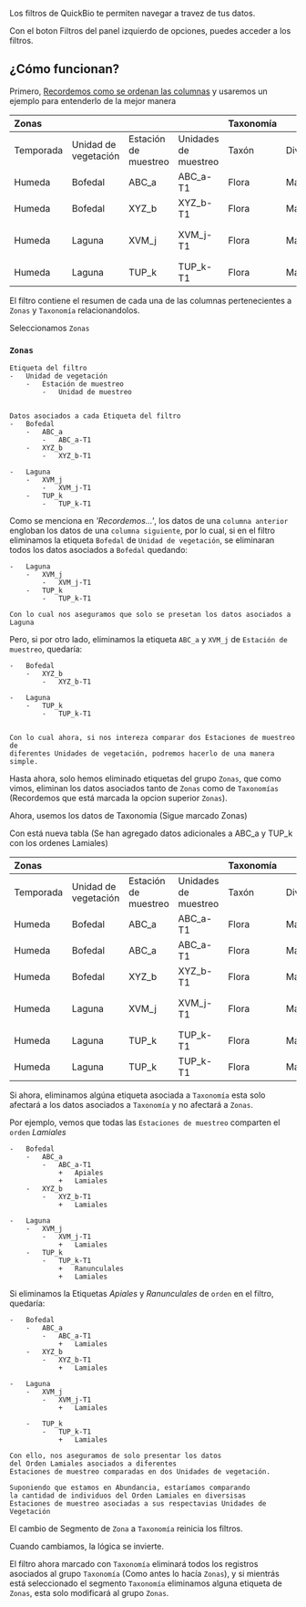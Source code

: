Los filtros de QuickBio te permiten navegar a travez de tus datos.

Con el boton Filtros del panel izquierdo de opciones, puedes acceder a los filtros.

## **¿Cómo funcionan?**

<!-- [Recordemos como se ordenan las columnas]: ../../format/index.md#records -->

Primero, [Recordemos como se ordenan las columnas](../../format/index.md#records) y usaremos un ejemplo para entenderlo de la mejor manera




| Zonas     |                      |                      |                      | Taxonomía |               |              |                |                                      |
| :-------- | :------------------- | :------------------- | :------------------- | :-------- | :------------ | :----------- | :------------- | :----------------------------------- |
| Temporada | Unidad de vegetación | Estación de muestreo | Unidades de muestreo | Taxón     | División      | Orden        | Familia        | Especie                              |
| Humeda    | Bofedal              | ABC_a                | ABC_a-T1             | Flora     | Magnoliophyta | Apiales      | Apiaceae       | Chaerophyllum andicola               |
| Humeda    | Bofedal              | XYZ_b                | XYZ_b-T1             | Flora     | Magnoliophyta | Lamiales     | Orobanchaceae  | Castilleja pumila                    |
| Humeda    | Laguna               | XVM_j                | XVM_j-T1             | Flora     | Magnoliophyta | Lamiales     | Plantaginaceae | Callitriche terrestris subsp.turfosa |
| Humeda    | Laguna               | TUP_k                | TUP_k-T1             | Flora     | Magnoliophyta | Ranunculales | Ranunculaceae  | Ranunculus aquatilis                 |



El filtro contiene el resumen de cada una de las columnas pertenecientes a `Zonas` y `Taxonomía` relacionandolos.

Seleccionamos `Zonas`


### `Zonas`

    Etiqueta del filtro
    -   Unidad de vegetación
        -   Estación de muestreo
            -   Unidad de muestreo


    Datos asociados a cada Etiqueta del filtro
    -   Bofedal
        -   ABC_a
            -   ABC_a-T1
        -   XYZ_b
            -   XYZ_b-T1

    -   Laguna
        -   XVM_j
            -   XVM_j-T1
        -   TUP_k
            -   TUP_k-T1

Como se menciona en *'Recordemos...'*, los datos de una `columna anterior` engloban los datos de una `columna siguiente`, por lo cual, si en el filtro eliminamos la etiqueta `Bofedal` de `Unidad de vegetación`, se eliminaran todos los datos asociados a `Bofedal` quedando:

    -   Laguna
        -   XVM_j
            -   XVM_j-T1
        -   TUP_k
            -   TUP_k-T1

    Con lo cual nos aseguramos que solo se presetan los datos asociados a Laguna

Pero, si por otro lado, eliminamos la etiqueta `ABC_a` y `XVM_j` de `Estación de muestreo`, quedaría:


    -   Bofedal
        -   XYZ_b
            -   XYZ_b-T1

    -   Laguna
        -   TUP_k
            -   TUP_k-T1


    Con lo cual ahora, si nos intereza comparar dos Estaciones de muestreo de
    diferentes Unidades de vegetación, podremos hacerlo de una manera simple.


Hasta ahora, solo hemos eliminado etiquetas del grupo `Zonas`, que como vimos, eliminan los datos asociados tanto de `Zonas` como de `Taxonomías` (Recordemos que está marcada la opcion superior `Zonas`).

Ahora, usemos los datos de Taxonomia (Sigue marcado Zonas)

Con está nueva tabla (Se han agregado datos adicionales a ABC_a y TUP_k con los ordenes Lamiales)

| Zonas     |                      |                      |                      | Taxonomía |               |              |                |                                      |
| :-------- | :------------------- | :------------------- | :------------------- | :-------- | :------------ | :----------- | :------------- | :----------------------------------- |
| Temporada | Unidad de vegetación | Estación de muestreo | Unidades de muestreo | Taxón     | División      | Orden        | Familia        | Especie                              |
| Humeda    | Bofedal              | ABC_a                | ABC_a-T1             | Flora     | Magnoliophyta | Apiales      | Apiaceae       | Chaerophyllum andicola               |
| Humeda    | Bofedal              | ABC_a                | ABC_a-T1             | Flora     | Magnoliophyta | Lamiales     | Orobanchaceae  | Castilleja pumila                    |
| Humeda    | Bofedal              | XYZ_b                | XYZ_b-T1             | Flora     | Magnoliophyta | Lamiales     | Orobanchaceae  | Castilleja pumila                    |
| Humeda    | Laguna               | XVM_j                | XVM_j-T1             | Flora     | Magnoliophyta | Lamiales     | Plantaginaceae | Callitriche terrestris subsp.turfosa |
| Humeda    | Laguna               | TUP_k                | TUP_k-T1             | Flora     | Magnoliophyta | Ranunculales | Ranunculaceae  | Ranunculus aquatilis                 |
| Humeda    | Laguna               | TUP_k                | TUP_k-T1             | Flora     | Magnoliophyta | Lamiales     | Orobanchaceae  | Castilleja pumila                    |


Si ahora, eliminamos algúna etiqueta asociada a `Taxonomía` esta solo afectará a los datos asociados a `Taxonomía` y no afectará a `Zonas`.


Por ejemplo, vemos que todas las `Estaciones de muestreo` comparten el `orden` *Lamiales*

    -   Bofedal
        -   ABC_a
            -   ABC_a-T1
                +   Apiales
                +   Lamiales
        -   XYZ_b
            -   XYZ_b-T1
                +   Lamiales

    -   Laguna
        -   XVM_j
            -   XVM_j-T1
                +   Lamiales
        -   TUP_k
            -   TUP_k-T1
                +   Ranunculales
                +   Lamiales

Si eliminamos la Etiquetas *Apiales* y *Ranunculales* de `orden` en el filtro, quedaría:

    -   Bofedal
        -   ABC_a
            -   ABC_a-T1
                +   Lamiales
        -   XYZ_b
            -   XYZ_b-T1
                +   Lamiales

    -   Laguna
        -   XVM_j
            -   XVM_j-T1
                +   Lamiales
                
        -   TUP_k
            -   TUP_k-T1
                +   Lamiales

    Con ello, nos aseguramos de solo presentar los datos 
    del Orden Lamiales asociados a diferentes 
    Estaciones de muestreo comparadas en dos Unidades de vegetación.

    Suponiendo que estamos en Abundancia, estaríamos comparando 
    la cantidad de individuos del Orden Lamiales en diversisas 
    Estaciones de muestreo asociadas a sus respectavias Unidades de Vegetación

El cambio de Segmento de `Zona` a `Taxonomía` reinicia los filtros.

Cuando cambiamos, la lógica se invierte.

El filtro ahora marcado con `Taxonomía` eliminará todos los registros asociados al grupo `Taxonomía` (Como antes lo hacía `Zonas`), y si mientrás está seleccionado el segmento `Taxonomía` eliminamos alguna etiqueta de `Zonas`, esta solo modificará al grupo `Zonas`.